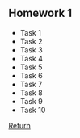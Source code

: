 ## Homework 1

- Task 1
- Task 2
- Task 3
- Task 4
- Task 5
- Task 6
- Task 7
- Task 8
- Task 9
- Task 10



[Return](https://kjerfire.github.io/math5610/)
